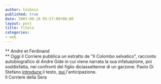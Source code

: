 ```yaml
---
author: leibniz
published: true
date: 2003-09-18 05:57:00+00:00
layout: post
title: Titolo
categories:
- web
---
```


   **   Andre et Ferdinand   
**   Oggi il Corriere pubblica un estratto de "Il Colombo selvatico", racconto autobiografico di Andre Gide in cui viene narrata la sua infatuazione, poi soddisfatta, nei confronti del figlio diciassettenne di un garzone. Paolo Di Stefano  [ introduce ](http://www.corriere.it/edicola/index.jsp?path=CULTURA&doc=GIDE)il testo,  [ qui ](http://www.corriere.it/edicola/index.jsp?path=CULTURA&doc=GIDE)l'anticipazione.   
Il Corriere della Sera
